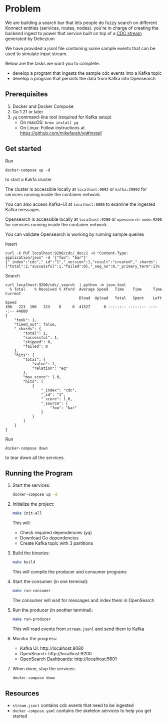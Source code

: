 # Problem

We are building a search bar that lets people do fuzzy search on different Konnect entities (services, routes, nodes). 
you're in charge of creating the backend ingest to power that service built on top of a [CDC stream](https://debezium.io/documentation/reference/stable/connectors/postgresql.html#postgresql-create-events) generated by Debezium

We have provided a jsonl file containing some sample events that can be used to
simulate input stream.


Below are the tasks we want you to complete.

* develop a program that ingests the sample cdc events into a Kafka topic
* develop a program that persists the data from Kafka into Opensearch


## Prerequisites

1. Docker and Docker Compose
2. Go 1.21 or later
3. `yq` command-line tool (required for Kafka setup)
   - On macOS: `brew install yq`
   - On Linux: Follow instructions at https://github.com/mikefarah/yq#install

## Get started

Run 

```
docker-compose up -d
```

to start a Kakfa cluster. 

The cluster is accessible locally at `localhost:9092` or `kafka:29092` for services running inside the container network.


You can also access Kafka-UI at `localhost:8080` to examine the ingested Kafka messages.

Opensearch is accessible locally at `localhost:9200` or `opensearch-node:9200` 
for services running inside the container network.

You can validate Opensearch is working by running sample queries

Insert
```
curl -X PUT localhost:9200/cdc/_doc/1 -H "Content-Type: application/json" -d '{"foo": "bar"}'
{"_index":"cdc","_id":"1","_version":1,"result":"created","_shards":{"total":2,"successful":1,"failed":0},"_seq_no":0,"_primary_term":1}%
```

Search
```
curl localhost:9200/cdc/_search  | python -m json.tool
  % Total    % Received % Xferd  Average Speed   Time    Time     Time  Current
                                 Dload  Upload   Total   Spent    Left  Speed
100   223  100   223    0     0  41527      0 --:--:-- --:--:-- --:--:-- 44600
{
    "took": 1,
    "timed_out": false,
    "_shards": {
        "total": 1,
        "successful": 1,
        "skipped": 0,
        "failed": 0
    },
    "hits": {
        "total": {
            "value": 1,
            "relation": "eq"
        },
        "max_score": 1.0,
        "hits": [
            {
                "_index": "cdc",
                "_id": "1",
                "_score": 1.0,
                "_source": {
                    "foo": "bar"
                }
            }
        ]
    }
}
```

Run

```
docker-compose down
```

to tear down all the services. 

## Running the Program

1. Start the services:
   ```bash
   docker-compose up -d
   ```

2. Initialize the project:
   ```bash
   make init-all
   ```
   This will:
   - Check required dependencies (yq)
   - Download Go dependencies
   - Create Kafka topic with 3 partitions

3. Build the binaries:
   ```bash
   make build
   ```
   This will compile the producer and consumer programs

4. Start the consumer (in one terminal):
   ```bash
   make run-consumer
   ```
   The consumer will wait for messages and index them in OpenSearch

5. Run the producer (in another terminal):
   ```bash
   make run-producer
   ```
   This will read events from `stream.jsonl` and send them to Kafka

6. Monitor the progress:
   - Kafka UI: http://localhost:8080
   - OpenSearch: http://localhost:9200
   - OpenSearch Dashboards: http://localhost:5601

7. When done, stop the services:
   ```bash
   docker-compose down
   ```

## Resources

* `stream.jsonl` contains cdc events that need to be ingested
* `docker-compose.yaml` contains the skeleton services to help you get started
